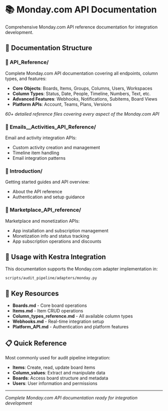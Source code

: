 # 📚 Monday.com API Documentation

Comprehensive Monday.com API reference documentation for integration development.

## 📁 **Documentation Structure**

### **🔧 API_Reference/** 
Complete Monday.com API documentation covering all endpoints, column types, and features:
- **Core Objects**: Boards, Items, Groups, Columns, Users, Workspaces
- **Column Types**: Status, Date, People, Timeline, Numbers, Text, etc.
- **Advanced Features**: Webhooks, Notifications, Subitems, Board Views
- **Platform APIs**: Account, Teams, Plans, Versions

*60+ detailed reference files covering every aspect of the Monday.com API*

### **📧 Emails__Activities_API_Reference/**
Email and activity integration APIs:
- Custom activity creation and management
- Timeline item handling
- Email integration patterns

### **📖 Introduction/**
Getting started guides and API overview:
- About the API reference
- Authentication and setup guidance

### **🏪 Marketplace_API_reference/**
Marketplace and monetization APIs:
- App installation and subscription management
- Monetization info and status tracking
- App subscription operations and discounts

## 🎯 **Usage with Kestra Integration**

This documentation supports the Monday.com adapter implementation in:
```
scripts/audit_pipeline/adapters/monday.py
```

## 🚀 **Key Resources**

- **Boards.md** - Core board operations
- **Items.md** - Item CRUD operations  
- **Column_types_reference.md** - All available column types
- **Webhooks.md** - Real-time integration setup
- **Platform_API.md** - Authentication and platform features

## 📋 **Quick Reference**

Most commonly used for audit pipeline integration:
- **Items**: Create, read, update board items
- **Column_values**: Extract and manipulate data
- **Boards**: Access board structure and metadata
- **Users**: User information and permissions

---

*Complete Monday.com API documentation ready for integration development*
